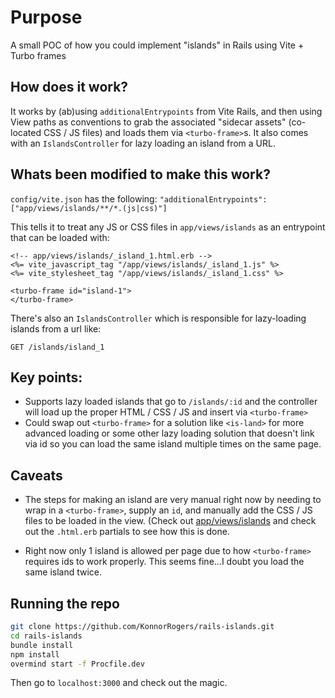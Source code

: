 # Purpose

A small POC of how you could implement "islands" in Rails using Vite + Turbo frames

## How does it work?

It works by (ab)using `additionalEntrypoints` from Vite Rails, and then using View paths as conventions to grab the associated "sidecar assets" (co-located CSS / JS files) and loads them via `<turbo-frame>`s. It also comes with an `IslandsController` for lazy loading an island from a URL.

## Whats been modified to make this work?

`config/vite.json` has the following: `"additionalEntrypoints": ["app/views/islands/**/*.(js|css)"]`

This tells it to treat any JS or CSS files in `app/views/islands` as an entrypoint that can be loaded with:

```erb
<!-- app/views/islands/_island_1.html.erb -->
<%= vite_javascript_tag "/app/views/islands/_island_1.js" %>
<%= vite_stylesheet_tag "/app/views/islands/_island_1.css" %>

<turbo-frame id="island-1">
</turbo-frame>
```

There's also an `IslandsController` which is responsible for lazy-loading islands from a url like:

`GET /islands/island_1`

## Key points:

- Supports lazy loaded islands that go to `/islands/:id` and the controller will load up the proper HTML / CSS / JS and insert via `<turbo-frame>`
- Could swap out `<turbo-frame>` for a solution like `<is-land>` for more advanced loading or some other lazy loading solution that doesn't link via id so you can load the same island multiple times on the same page.

## Caveats

- The steps for making an island are very manual right now by needing to wrap in a `<turbo-frame>`, supply an `id`, and manually add the CSS / JS files to be loaded in the view. (Check out [app/views/islands](/app/views/islands) and check out the `.html.erb` partials to see how this is done.

- Right now only 1 island is allowed per page due to how `<turbo-frame>` requires ids to work properly. This seems fine...I doubt you load the same island twice.

## Running the repo

```bash
git clone https://github.com/KonnorRogers/rails-islands.git
cd rails-islands
bundle install
npm install
overmind start -f Procfile.dev
```

Then go to `localhost:3000` and check out the magic.


